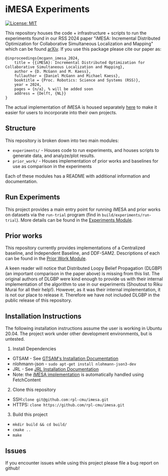 # iMESA Experiments
[![License: MIT](https://img.shields.io/badge/License-MIT-yellow.svg)](https://opensource.org/licenses/MIT) 

This repository houses the code + infrastructure + scripts to run the experiments found in our RSS 2024 paper "iMESA: Incremental Distributed Optimization for Collaborative Simultaneous Localization and Mapping" which can be found [arXiv](https://arxiv.org/pdf/2406.07371). If you use this package please cite our paper as:

```
@inproceedings{mcgann_imesa_2024, 
    title = {{iMESA}: Incremental Distributed Optimization for Collaborative Simultaneous Localization and Mapping},
    author = {D. McGann and M. Kaess},
    fullauthor = {Daniel McGann and Michael Kaess},
    booktitle = {Proc. Robotics: Science and Systems (RSS)},
    year = 2024,
    pages = {n/a}, % will be added soon
    address = {Delft, {NL}}
}
```

The actual implementation of iMESA is housed separately [here](https://github.com/rpl-cmu/imesa) to make it easier for users to incorporate into their own projects.

## Structure
This repository is broken down into two main modules:
* `experiments/` - Houses code to run experiments, and houses scripts to generate data, and analyze/plot results.
* `prior_work/` - Houses implementation of prior works and baselines for use as comparison in the experiments

Each of these modules has a README with additional information and documentation.

## Run Experiments
This project provides a main entry point for running iMESA and prior works on datasets via the `run-trial` program (find in `build/experiments/run-trial`). More details can be found in the [Experiments Module](./experiments/README.md).

## Prior works

This repository currently provides implementations of a Centralized baseline, and Independent Baseline, and DDF-SAM2. Descriptions of each can be found in the [Prior Work Module](./prior_work/README.md).

A keen reader will notice that Distributed Loopy Belief Propagation (DLGBP) (an important comparison in the paper above) is missing from this list. The original authors of DLGBP were kind enough to provide us with their internal implementation of the algorithm to use in our experiments (Shoutout to Riku Murai for all their help!). However, as it was their internal implementation, it is not our place to release it. Therefore we have not included DLGBP in the public release of this repository.

## Installation Instructions

The following installation instructions assume the user is working in Ubuntu 20.04. The project work under other development environments, but is untested.

1. Install Dependencies
  * GTSAM - See [GTSAM's Installation Documentation](https://github.com/borglab/gtsam/tree/develop?tab=readme-ov-file#quickstart)
  * nlohmann-json - `sudo apt-get install nlohmann-json3-dev`
  * JRL - See [JRL Installation Documentation](https://github.com/DanMcGann/jrl/blob/main/LIBRARY.md#install-instructions)
  * Note: the [iMESA implementation](https://github.com/rpl-cmu/imesa) is automatically handled using FetchContent
2. Clone this repository
  * SSH:`clone git@github.com:rpl-cmu/imesa.git`
  * HTTPS: `clone https://github.com/rpl-cmu/imesa.git`
3. Build this project
  * `mkdir build && cd build/`
  * `cmake ..`
  * `make`

## Issues
If you encounter issues while using this project please file a bug report on github!
